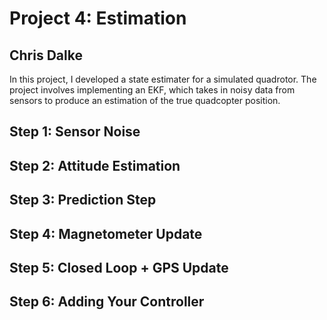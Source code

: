 # Project 4: Estimation

## Chris Dalke

In this project, I developed a state estimater for a simulated quadrotor.
The project involves implementing an EKF, which takes in noisy data from sensors to produce an estimation of the true quadcopter position.

## Step 1: Sensor Noise
## Step 2: Attitude Estimation
## Step 3: Prediction Step
## Step 4: Magnetometer Update
## Step 5: Closed Loop + GPS Update
## Step 6: Adding Your Controller